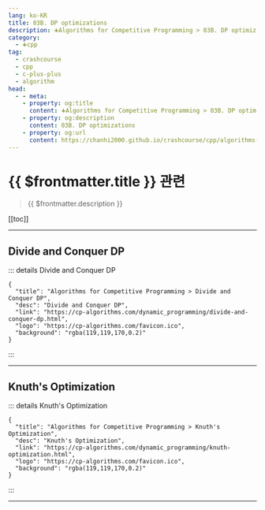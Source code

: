 ```yaml
---
lang: ko-KR
title: 03B. DP optimizations
description: ➕Algorithms for Competitive Programming > 03B. DP optimizations
category:
  - ➕cpp
tag: 
  - crashcourse
  - cpp
  - c-plus-plus
  - algorithm
head:
  - - meta:
    - property: og:title
      content: ➕Algorithms for Competitive Programming > 03B. DP optimizations
    - property: og:description
      content: 03B. DP optimizations
    - property: og:url
      content: https://chanhi2000.github.io/crashcourse/cpp/algorithms-for-competitive-programming/03-dynamic-programming/03B.html
---
```


# {{ $frontmatter.title }} 관련

> {{ $frontmatter.description }}

[[toc]]

---

## Divide and Conquer DP

::: details Divide and Conquer DP

```component VPCard
{
  "title": "Algorithms for Competitive Programming > Divide and Conquer DP",
  "desc": "Divide and Conquer DP",
  "link": "https://cp-algorithms.com/dynamic_programming/divide-and-conquer-dp.html",
  "logo": "https://cp-algorithms.com/favicon.ico",
  "background": "rgba(119,119,170,0.2)"
}
```

:::

---

## Knuth's Optimization

::: details Knuth's Optimization

```component VPCard
{
  "title": "Algorithms for Competitive Programming > Knuth's Optimization",
  "desc": "Knuth's Optimization",
  "link": "https://cp-algorithms.com/dynamic_programming/knuth-optimization.html",
  "logo": "https://cp-algorithms.com/favicon.ico",
  "background": "rgba(119,119,170,0.2)"
}
```

:::

---

<TagLinks />